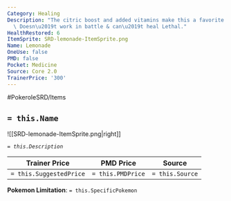 ```yaml
---
Category: Healing
Description: "The citric boost and added vitamins make this a favorite after exercise.\
  \ Doesn\u2019t work in battle & can\u2019t heal Lethal."
HealthRestored: 6
ItemSprite: SRD-lemonade-ItemSprite.png
Name: Lemonade
OneUse: false
PMD: false
Pocket: Medicine
Source: Core 2.0
TrainerPrice: '300'
---
```


#PokeroleSRD/Items

## `= this.Name`

![[SRD-lemonade-ItemSprite.png|right]]

*`= this.Description`*

| Trainer Price           | PMD Price         | Source | 
| ----------------------- | ----------------- | ------ |
| `= this.SuggestedPrice` | `= this.PMDPrice` | `= this.Source`

**Pokemon Limitation**: `= this.SpecificPokemon`

